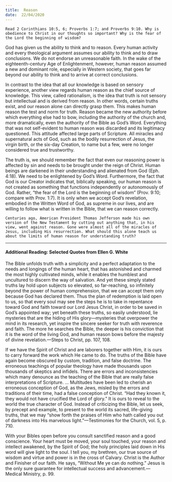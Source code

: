 ```yaml
---
title:  Reason
date:  22/04/2020
---
```


`Read 2 Corinthians 10:5, 6; Proverbs 1:7; and Proverbs 9:10. Why is obedience to Christ in our thoughts so important? Why is the fear of the Lord the beginning of wisdom?`

God has given us the ability to think and to reason. Every human activity and every theological argument assumes our ability to think and to draw conclusions. We do not endorse an unreasonable faith. In the wake of the eighteenth-century Age of Enlightenment, however, human reason assumed a new and dominant role, especially in Western society, that goes far beyond our ability to think and to arrive at correct conclusions.

In contrast to the idea that all our knowledge is based on sensory experience, another view regards human reason as the chief source of knowledge. This view, called rationalism, is the idea that truth is not sensory but intellectual and is derived from reason. In other words, certain truths exist, and our reason alone can directly grasp them. This makes human reason the test and norm for truth. Reason became the new authority before which everything else had to bow, including the authority of the church and, more dramatically, even the authority of the Bible as God’s Word. Everything that was not self-evident to human reason was discarded and its legitimacy questioned. This attitude affected large parts of Scripture. All miracles and supernatural acts of God, such as the bodily resurrection of Jesus, the virgin birth, or the six-day Creation, to name but a few, were no longer considered true and trustworthy.

The truth is, we should remember the fact that even our reasoning power is affected by sin and needs to be brought under the reign of Christ. Human beings are darkened in their understanding and alienated from God (Eph. 4:18). We need to be enlightened by God’s Word. Furthermore, the fact that God is our Creator indicates that, biblically speaking, our human reason is not created as something that functions independently or autonomously of God. Rather, “the fear of the Lord is the beginning of wisdom” (Prov. 9:10; compare with Prov. 1:7). It is only when we accept God’s revelation, embodied in the Written Word of God, as supreme in our lives, and are willing to follow what is written in the Bible, that we can reason correctly.

`Centuries ago, American President Thomas Jefferson made his own version of the New Testament by cutting out anything that, in his view, went against reason. Gone were almost all of the miracles of Jesus, including His resurrection. What should this alone teach us about the limits of human reason for understanding truth?`

---

#### Additional Reading: Selected Quotes from Ellen G. White

The Bible unfolds truth with a simplicity and a perfect adaptation to the needs and longings of the human heart, that has astonished and charmed the most highly cultivated minds, while it enables the humblest and uncultured to discern the way of salvation. And yet these simply stated truths lay hold upon subjects so elevated, so far-reaching, so infinitely beyond the power of human comprehension, that we can accept them only because God has declared them. Thus the plan of redemption is laid open to us, so that every soul may see the steps he is to take in repentance toward God and faith toward our Lord Jesus Christ, in order to be saved in God’s appointed way; yet beneath these truths, so easily understood, lie mysteries that are the hiding of His glory—mysteries that overpower the mind in its research, yet inspire the sincere seeker for truth with reverence and faith. The more he searches the Bible, the deeper is his conviction that it is the word of the living God, and human reason bows before the majesty of divine revelation.—Steps to Christ, pp. 107, 108.

If we have the Spirit of Christ and are laborers together with Him, it is ours to carry forward the work which He came to do. The truths of the Bible have again become obscured by custom, tradition, and false doctrine. The erroneous teachings of popular theology have made thousands upon thousands of skeptics and infidels. There are errors and inconsistencies which many denounce as the teaching of the Bible that are really false interpretations of Scripture. … Multitudes have been led to cherish an erroneous conception of God, as the Jews, misled by the errors and traditions of their time, had a false conception of Christ. “Had they known it, they would not have crucified the Lord of glory.” It is ours to reveal to the world the true character of God. Instead of criticizing the Bible, let us seek, by precept and example, to present to the world its sacred, life-giving truths, that we may “show forth the praises of Him who hath called you out of darkness into His marvelous light.”—Testimonies for the Church, vol. 5, p. 710.

With your Bibles open before you consult sanctified reason and a good conscience. Your heart must be moved, your soul touched, your reason and intellect awakened, by the Spirit of God; the holy principles laid down in His word will give light to the soul. I tell you, my brethren, our true source of wisdom and virtue and power is in the cross of Calvary. Christ is the Author and Finisher of our faith. He says, “Without Me ye can do nothing.” Jesus is the only sure guarantee for intellectual success and advancement.—Medical Ministry, p. 99.